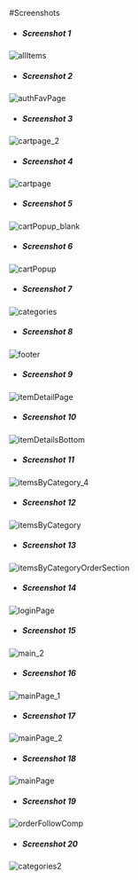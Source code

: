 #Screenshots

- ##### Screenshot 1
![allItems](allItems.png)
- ##### Screenshot 2
![authFavPage](authFavPage.png)
- ##### Screenshot 3
![cartpage_2](cartPage_2.png)
- ##### Screenshot 4
![cartpage](cartPage.png)
- ##### Screenshot 5
![cartPopup_blank](cartPopup_blank.png)
- ##### Screenshot 6
![cartPopup](cartPopup.png)
- ##### Screenshot 7
![categories](categories.png)
- ##### Screenshot 8
![footer](footer.png)
- ##### Screenshot 9
![itemDetailPage](itemDetailPage.png)
- ##### Screenshot 10
![itemDetailsBottom](itemDetailsBottom.png)
- ##### Screenshot 11
![itemsByCategory_4](itemsByCategory_4.png)
- ##### Screenshot 12
![itemsByCategory](itemsByCategory.png)
- ##### Screenshot 13
![itemsByCategoryOrderSection](itemsByCategoryOrderSection.png)
- ##### Screenshot 14
![loginPage](loginPage.jpg)
- ##### Screenshot 15
![main_2](main_2.png)
- ##### Screenshot 16
![mainPage_1](mainPage_1.png)
- ##### Screenshot 17
![mainPage_2](mainPage_2.png)
- ##### Screenshot 18
![mainPage](mainPage.png)
- ##### Screenshot 19
![orderFollowComp](orderFollowComp.jpg)
- ##### Screenshot 20
![categories2](categories2.png)
